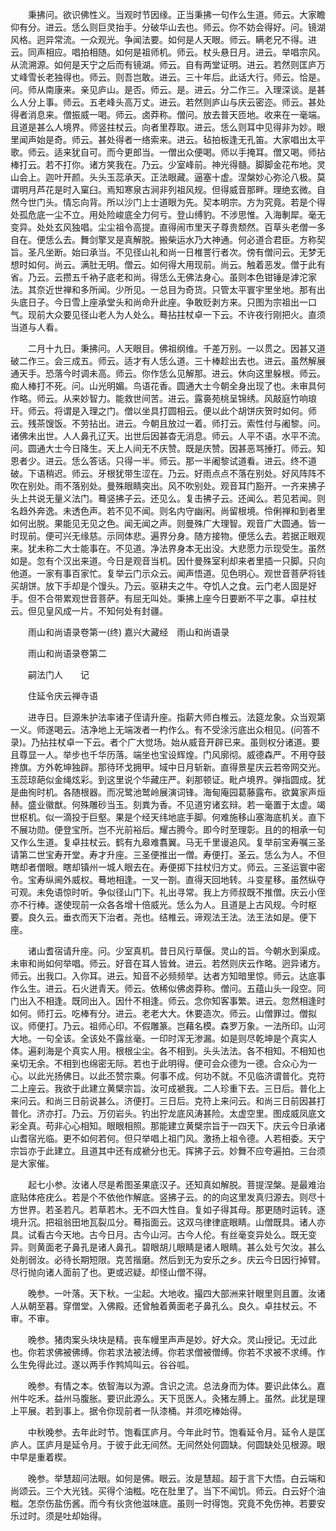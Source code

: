 <!-- { "loadSidebar": true } -->
　　秉拂问。欲识佛性义。当观时节因缘。正当秉拂一句作么生道。师云。大家瞻仰有分。进云。恁么则巨灵抬手。分破华山去也。师云。你不妨会得好。问。镜湖风格。迥异常流。一众观光。争闻法要。如何是人天眼。师云。瞒老兄不得。进云。同声相应。唱拍相随。如何是祖师机。师云。杖头悬日月。进云。举唱宗风。从流溯源。如何是天宁之后而有镜湖。师云。自有两堂证明。进云。若然则匡庐万丈峰雪长老独得也。师云。则吾岂敢。进云。三十年后。此话大行。师云。恰是。问。师从南康来。亲见庐山。是否。师云。是。进云。分二作三。入理深谈。是甚么人分上事。师云。五老峰头高万丈。进云。若然则庐山与庆云密迩。师云。甚处得者消息来。僧振威一喝。师云。卤莽称。僧问。放去普天匝地。收来在一毫端。且道是甚么人境界。师竖拄杖云。向者里荐取。进云。恁么则耳中见得非为妙。眼里闻声始是奇。师云。甚处得者一络索来。进云。毡拍板逢无孔笛。大家唱出太平歌。师云。适来犹自可。而今更郎当。一僧出众便喝。师以手掩耳。僧又喝。师拈棒打云。若不打你。诸方笑我在。乃云。少室峰前。神光得髓。脚脚金花布地。灵山会上。迦叶开颜。头头玉蕊承天。正法眼藏。逼塞十虚。涅槃妙心弥沦八极。莫谓明月芦花是时入窠臼。焉知寒泉古涧非列祖风规。但得威音那畔。理绝玄微。自然今世门头。情忘向背。所以沙门上士道眼为先。契本明宗。方为究竟。若是个得处孤危底一尘不立。用处险峻底全力何亏。登山缚豹。不涉思惟。入海剸犀。毫无变异。处处玄风独唱。尘尘祖令高提。直得闹市里天子尊贵颓然。百草头老僧一多自在。便恁么去。舞剑擎叉是真解脱。搬柴运水乃大神通。何必道合君臣。方称契旨。圣凡坐断。始曰承当。不见径山礼和尚一日椎詈行者次。傍有僧问云。无梦无想时如何。尚云。满肚无明。僧云。如何得大用现前。尚云。触着恶发。僧于此有省。乃云。云攒五千衲子底老和尚。得恁么无佛法身心。虽则本色钳锤是滹沱家法。其奈近世禅和多所闻。少所见。一总目为奇货。只管太平寰宇里坐地。那有出头底日子。今日雪上座承堂头和尚命升此座。争敢贬剥方来。只图为宗祖出一口气。现前大众要见径山老人为人处么。蓦拈拄杖卓一下云。不许夜行刚把火。直须当道与人看。

　　二月十九日。秉拂问。人天眼目。佛祖纲维。千差万别。一以贯之。因甚又道破二作三。会三成五。师云。适才有人恁么道。三十棒趁出去也。进云。虽然解展通天手。恐落今时调未高。师云。你作恁么见解那。进云。休向这里躲根。师云。痴人棒打不死。问。山光明媚。鸟语花香。圆通大士今朝全身出现了也。未审具何作略。师云。从来妙智力。能救世间苦。进云。露裛苑桃呈锦绣。风敲庭竹响琅玕。师云。将谓是入理之门。僧以坐具打圆相云。便以此个胡饼庆贺时如何。师云。残茶馊饭。不劳拈出。进云。今朝且放过一着。师打云。索性付与阇黎。问。诸佛未出世。人人鼻孔辽天。出世后因甚杳无消息。师云。人平不语。水平不流。问。圆通大士今日降生。天上人间无不庆赞。既是庆赞。因甚恶骂捶打。师云。知恩者少。进云。恁么答话。只得一半。师云。那一半阇黎试道看。进云。终不道破。下语稍迟。师云。牙根犹带生涩在。乃云。好雨点点不落在别处。好风阵阵不吹在别处。雨不落别处。曼殊眼睛突出。风不吹别处。观音耳门豁开。一齐来拂子头上共说无量义法门。蓦竖拂子云。还见么。复击拂子云。还闻么。若见若闻。则名趋外奔逸。未透色声。若不见不闻。则名内守幽闲。尚留根境。伶俐禅和到者里如何出脱。果能见无见之色。闻无闻之声。则曼殊广大理智。观音广大圆通。皆一时现前。便可兴无缘慈。示同体悲。遍界分身。随方接物。便恁么去。若据正眼观来。犹未称二大士能事在。不见道。净法界身本无出没。大悲愿力示现受生。虽然如是。忽有个汉出来道。今日是观音当机。因什曼殊室利却来者里插一只脚。只向他道。一家有事百家忙。复举云门示众云。闻声悟道。见色明心。观世音菩萨将钱买胡饼。放下手却是个馒头。乃云。驱耕夫之牛。夺饥人之食。云门老人固是好手。但不合带累观世音菩萨。有屈无叫处。秉拂上座今日要断不平之事。卓拄杖云。但见皇风成一片。不知何处有封疆。

　　雨山和尚语录卷第一(终)
嘉兴大藏经　雨山和尚语录


　　雨山和尚语录卷第二

　　嗣法门人　　记

　　住延令庆云禅寺语

　　进寺日。巨源朱护法率诸子侄请升座。指薪大师白椎云。法筵龙象。众当观第一义。师遂喝云。洁净地上无端泼者一杓作么。有不受涂污底出众相见。(问答不录)。乃拈拄杖卓一下云。者个广大觉场。始从威音开辟已来。虽则权分诸道。要且尊显一人。举步也千华历落。端坐也宝设辉煌。门风廓彻。威德森严。不用夺鼓搀旗。方外乾坤独辟。那待环戈拥甲。域中日月斩新。直得景星庆云若帝网交光。玉蕊琼葩似金绳炫彩。到这里说个华藏庄严。刹那顿证。毗卢境界。弹指圆成。犹是曲徇时机。各随根器。而况鹭池鹫岭展演词锋。海甸庵园葛藤露布。欲冀家声烜赫。盛业徽猷。何殊雕砂当玉。刻粪为香。不见道穷诸玄辩。若一毫置于太虚。竭世枢机。似一滴投于巨壑。果是个经天纬地底手脚。何难施移山塞海底机关。直下不展功勋。便登宝所。岂不光前裕后。耀古腾今。即今时至理彰。且的的相承一句又作么生道。复卓拄杖云。鹤有九皋难翥翼。马无千里谩追风。复举前宝寿嘱三圣请第二世宝寿开堂。寿才升座。三圣便推出一僧。寿便打。圣云。恁么为人。不但瞎却者僧眼。瞎却镇州一城人眼去在。寿便掷下拄杖归方丈。师云。三圣运寰中密令。宝寿纵阃外威权。蓦地相逢。一叉一劄。直得天回地转。斗变星移。虽然纵夺可观。未免语惊时听。争似径山门下。礼出寻常。我上方师叔既不推僧。庆云小侄亦不行棒。遂使现前一众各各增十倍威光。恁么为人。且道是上古风规。今时枢要。良久云。垂衣而天下治者。尧也。结椎云。谛观法王法。法王法如是。便下座。

　　诸山耆宿请升座。问。少室真机。昔日风行草偃。灵山的旨。今朝水到渠成。未审和尚如何举唱。师云。好音在耳人皆耸。进云。若然则庆云作略。迥异诸方。师云。出我口。入你耳。进云。知音不必频频举。达者方知暗里惊。师云。达底事作么生。进云。石火迸青天。师云。依稀似佛卤莽称。僧问。五蕴山头一段空。同门出入不相逢。既同出入。因什不相逢。师云。念你知客事繁。进云。忽然相逢时如何。师打云。吃棒有分。进云。老老大大。休要造次。师云。山僧罪过。僧拟议。师便打。乃云。祖师心印。不假雕篆。岂藉名模。森罗万象。一法所印。山河大地。一句全该。全该处不露丝毫。一印时浑无渗漏。如是则尽乾坤是个真实人体。遍刹海是个真实人用。根根尘尘。各不相到。头头法法。各不相知。不相知也亲切无余。不相到也绵密无际。若也于此明得。便可会众德为一德。合众心为一心。以此光扬佛日。以此丕赞宗乘。何事不成。何功不就。不见临济谓普化。克符二上座云。我欲于此建立黄檗宗旨。汝可成褫我。二人珍重下去。三日后。普化上来问云。和尚三日前说甚么。济便打。三日后。克符上来问云。和尚三日前因甚打普化。济亦打。乃云。万仞岩头。钓出狞龙底风涛甚险。太虚空里。图成威凤底文彩全真。苟非心心相知。眼眼相照。那能建立黄檗宗旨于一四天下。庆云今日承诸山耆宿光临。更不如何若何。但只举唱上祖门风。激扬上祖令德。人若相委。天宁宗旨亦于此建立。且道其中还有成褫分也无。挥拂子云。妙舞不应夸遍拍。三台须是大家催。

　　起七小参。汝诸人尽是希图圣果底汉子。还知真如解脱。菩提涅槃。是最难治底贴体疮疣么。若是个不依他作解底。竖拂子云。的的向这里发真归源去。则尽十方世界。若圣若凡。若草若木。无不四大性自。复如子得其母。那更随时运转。逐境升沉。把祖翁田地瓦裂瓜分。蓦指面云。这双乌律律底眼睛。山僧既具。诸人亦具。试看古今天地。古今日月。古今山河。古今人伦。有丝毫变异处么。既无变异。则黄面老子鼻孔是诸人鼻孔。碧眼胡儿眼睛是诸人眼睛。甚么处亏欠汝。甚么处削弱汝。必待长期短限。克苦揩磨。然后到无为安乐之乡。庆云今日因行掉臂。尽行抛向诸人面前了也。更或迟疑。却怪山僧不得。

　　晚参。一叶落。天下秋。一尘起。大地收。撮四大部洲来针眼里则且置。汝诸人从朝至暮。穿僧堂。入佛殿。还曾触着黄面老子鼻孔么。良久。卓拄杖云。不审。不审。

　　晚参。猪肉案头块块是精。丧车幔里声声是妙。好大众。灵山授记。无过此也。你若求佛被佛缚。你若求法被法缚。你若求僧被僧缚。你若不求被不求缚。作么生免得此过。遂以两手作鹁鸠叫云。谷谷呱。

　　晚参。有情之本。依智海以为源。含识之流。总法身而为体。要识此体么。嘉州牛吃禾。益州马腹胀。要识此源么。天下觅医人。灸猪左膊上。虽然。此犹是理上平展。若到事上。据令你现前者一队漆桶。并须吃棒始得。

　　中秋晚参。去年此时节。饱看匡庐月。今年此时节。饱看延令月。延令人是匡庐人。匡庐月是延令月。于彼于此无间然。无间然处何圆缺。何圆缺处见根源。眼中早是重着楔。

　　晚参。举慧超问法眼。如何是佛。眼云。汝是慧超。超于言下大悟。白云端和尚颂云。三个大光钱。买得个油糍。吃在肚里了。当下不闻饥。师云。白云好个油糍。怎奈伤盐伤酱。而今有伙贪他滋味底。虽则一时得饱。究竟不免伤神。若要安乐过时。须是吐却始得。

